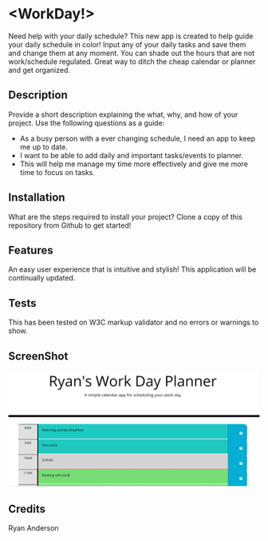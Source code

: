 # <WorkDay!>

Need help with your daily schedule? This new app is created to help guide your daily schedule in color!
Input any of your daily tasks and save them and change them at any moment. You can shade out the hours that are not work/schedule regulated. Great way to ditch the cheap calendar or planner and get organized.

## Description

Provide a short description explaining the what, why, and how of your project. Use the following questions as a guide:

- As a busy person with a ever changing schedule, I need an app to keep me up to date.
- I want to be able to add daily and important tasks/events to planner.
- This will help me manage my time more effectively and give me more time to focus on tasks.

## Installation

What are the steps required to install your project? Clone a copy of this repository from Github to get started!

## Features

An easy user experience that is intuitive and stylish! This application will be continually updated.

## Tests

This has been tested on W3C markup validator and no errors or warnings to show.

## ScreenShot

![](WorkdayPic.PNG)

## Credits

Ryan Anderson
